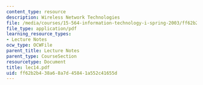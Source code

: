 ```yaml
---
content_type: resource
description: Wireless Network Technologies
file: /media/courses/15-564-information-technology-i-spring-2003/ff62b2b438a68a7d45841a552c41655d_lec14.pdf
file_type: application/pdf
learning_resource_types:
- Lecture Notes
ocw_type: OCWFile
parent_title: Lecture Notes
parent_type: CourseSection
resourcetype: Document
title: lec14.pdf
uid: ff62b2b4-38a6-8a7d-4584-1a552c41655d
---
```


